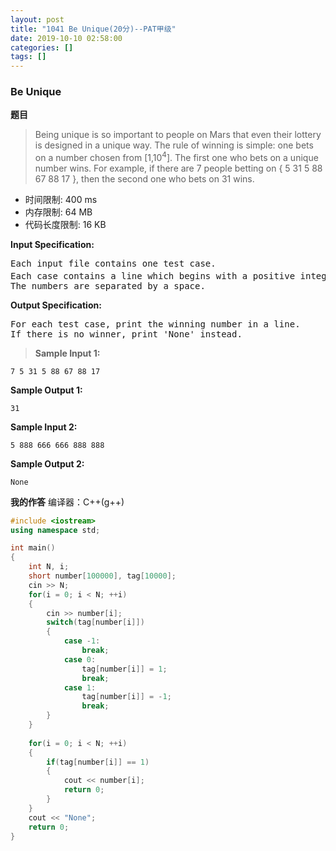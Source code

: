 ```yaml
---
layout: post
title: "1041 Be Unique(20分)--PAT甲级"
date: 2019-10-10 02:58:00
categories: []
tags: []
---
```

<h3>Be Unique</h3>
<b>题目</b>
<blockquote>Being unique is so important to people on Mars that even their lottery is designed in a unique way. The rule of winning is simple: one bets on a number chosen from [1,10<sup>4</sup>]. <!--more-->The first one who bets on a unique number wins. For example, if there are 7 people betting on { 5 31 5 88 67 88 17 }, then the second one who bets on 31 wins.</blockquote>

- 时间限制: 400 ms
- 内存限制: 64 MB
- 代码长度限制: 16 KB

**Input Specification:**
<pre>
Each input file contains one test case. 
Each case contains a line which begins with a positive integer N (≤10<sup>5</sup>) and then followed by N bets. 
The numbers are separated by a space.
</pre>

**Output Specification:**
<pre>
For each test case, print the winning number in a line. 
If there is no winner, print 'None' instead.
</pre>

> **Sample Input 1:**
```
7 5 31 5 88 67 88 17
```
**Sample Output 1:**
```
31
```
**Sample Input 2:**
```
5 888 666 666 888 888
```
**Sample Output 2:**
```
None
```

**我的作答**
编译器：C++(g++)
```cpp
#include <iostream>
using namespace std;

int main()
{
    int N, i;
	short number[100000], tag[10000];
    cin >> N;
    for(i = 0; i < N; ++i)
    {
    	cin >> number[i];
    	switch(tag[number[i]])
    	{
    		case -1:
				break;
			case 0:
				tag[number[i]] = 1;
				break;
			case 1:
				tag[number[i]] = -1;
				break;
		}
	}
	
	for(i = 0; i < N; ++i)
	{
		if(tag[number[i]] == 1)
		{
			cout << number[i];
			return 0;
		}
	}
	cout << "None";
	return 0;
}
```